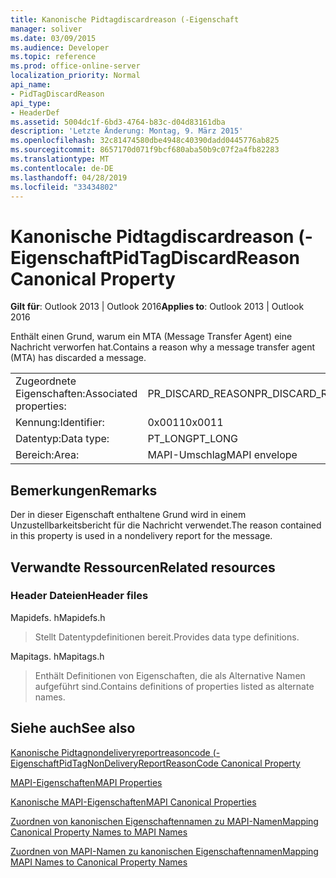 ```yaml
---
title: Kanonische Pidtagdiscardreason (-Eigenschaft
manager: soliver
ms.date: 03/09/2015
ms.audience: Developer
ms.topic: reference
ms.prod: office-online-server
localization_priority: Normal
api_name:
- PidTagDiscardReason
api_type:
- HeaderDef
ms.assetid: 5004dc1f-6bd3-4764-b83c-d04d83161dba
description: 'Letzte Änderung: Montag, 9. März 2015'
ms.openlocfilehash: 32c81474580dbe4948c40390dadd0445776ab825
ms.sourcegitcommit: 8657170d071f9bcf680aba50b9c07f2a4fb82283
ms.translationtype: MT
ms.contentlocale: de-DE
ms.lasthandoff: 04/28/2019
ms.locfileid: "33434802"
---
```

# <a name="pidtagdiscardreason-canonical-property"></a><span data-ttu-id="454f5-103">Kanonische Pidtagdiscardreason (-Eigenschaft</span><span class="sxs-lookup"><span data-stu-id="454f5-103">PidTagDiscardReason Canonical Property</span></span>

  
  
<span data-ttu-id="454f5-104">**Gilt für**: Outlook 2013 | Outlook 2016</span><span class="sxs-lookup"><span data-stu-id="454f5-104">**Applies to**: Outlook 2013 | Outlook 2016</span></span> 
  
<span data-ttu-id="454f5-105">Enthält einen Grund, warum ein MTA (Message Transfer Agent) eine Nachricht verworfen hat.</span><span class="sxs-lookup"><span data-stu-id="454f5-105">Contains a reason why a message transfer agent (MTA) has discarded a message.</span></span> 
  
|||
|:-----|:-----|
|<span data-ttu-id="454f5-106">Zugeordnete Eigenschaften:</span><span class="sxs-lookup"><span data-stu-id="454f5-106">Associated properties:</span></span>  <br/> |<span data-ttu-id="454f5-107">PR_DISCARD_REASON</span><span class="sxs-lookup"><span data-stu-id="454f5-107">PR_DISCARD_REASON</span></span>  <br/> |
|<span data-ttu-id="454f5-108">Kennung:</span><span class="sxs-lookup"><span data-stu-id="454f5-108">Identifier:</span></span>  <br/> |<span data-ttu-id="454f5-109">0x0011</span><span class="sxs-lookup"><span data-stu-id="454f5-109">0x0011</span></span>  <br/> |
|<span data-ttu-id="454f5-110">Datentyp:</span><span class="sxs-lookup"><span data-stu-id="454f5-110">Data type:</span></span>  <br/> |<span data-ttu-id="454f5-111">PT_LONG</span><span class="sxs-lookup"><span data-stu-id="454f5-111">PT_LONG</span></span>  <br/> |
|<span data-ttu-id="454f5-112">Bereich:</span><span class="sxs-lookup"><span data-stu-id="454f5-112">Area:</span></span>  <br/> |<span data-ttu-id="454f5-113">MAPI-Umschlag</span><span class="sxs-lookup"><span data-stu-id="454f5-113">MAPI envelope</span></span>  <br/> |
   
## <a name="remarks"></a><span data-ttu-id="454f5-114">Bemerkungen</span><span class="sxs-lookup"><span data-stu-id="454f5-114">Remarks</span></span>

<span data-ttu-id="454f5-115">Der in dieser Eigenschaft enthaltene Grund wird in einem Unzustellbarkeitsbericht für die Nachricht verwendet.</span><span class="sxs-lookup"><span data-stu-id="454f5-115">The reason contained in this property is used in a nondelivery report for the message.</span></span>
  
## <a name="related-resources"></a><span data-ttu-id="454f5-116">Verwandte Ressourcen</span><span class="sxs-lookup"><span data-stu-id="454f5-116">Related resources</span></span>

### <a name="header-files"></a><span data-ttu-id="454f5-117">Header Dateien</span><span class="sxs-lookup"><span data-stu-id="454f5-117">Header files</span></span>

<span data-ttu-id="454f5-118">Mapidefs. h</span><span class="sxs-lookup"><span data-stu-id="454f5-118">Mapidefs.h</span></span>
  
> <span data-ttu-id="454f5-119">Stellt Datentypdefinitionen bereit.</span><span class="sxs-lookup"><span data-stu-id="454f5-119">Provides data type definitions.</span></span>
    
<span data-ttu-id="454f5-120">Mapitags. h</span><span class="sxs-lookup"><span data-stu-id="454f5-120">Mapitags.h</span></span>
  
> <span data-ttu-id="454f5-121">Enthält Definitionen von Eigenschaften, die als Alternative Namen aufgeführt sind.</span><span class="sxs-lookup"><span data-stu-id="454f5-121">Contains definitions of properties listed as alternate names.</span></span>
    
## <a name="see-also"></a><span data-ttu-id="454f5-122">Siehe auch</span><span class="sxs-lookup"><span data-stu-id="454f5-122">See also</span></span>



[<span data-ttu-id="454f5-123">Kanonische Pidtagnondeliveryreportreasoncode (-Eigenschaft</span><span class="sxs-lookup"><span data-stu-id="454f5-123">PidTagNonDeliveryReportReasonCode Canonical Property</span></span>](pidtagnondeliveryreportreasoncode-canonical-property.md)


[<span data-ttu-id="454f5-124">MAPI-Eigenschaften</span><span class="sxs-lookup"><span data-stu-id="454f5-124">MAPI Properties</span></span>](mapi-properties.md)
  
[<span data-ttu-id="454f5-125">Kanonische MAPI-Eigenschaften</span><span class="sxs-lookup"><span data-stu-id="454f5-125">MAPI Canonical Properties</span></span>](mapi-canonical-properties.md)
  
[<span data-ttu-id="454f5-126">Zuordnen von kanonischen Eigenschaftennamen zu MAPI-Namen</span><span class="sxs-lookup"><span data-stu-id="454f5-126">Mapping Canonical Property Names to MAPI Names</span></span>](mapping-canonical-property-names-to-mapi-names.md)
  
[<span data-ttu-id="454f5-127">Zuordnen von MAPI-Namen zu kanonischen Eigenschaftennamen</span><span class="sxs-lookup"><span data-stu-id="454f5-127">Mapping MAPI Names to Canonical Property Names</span></span>](mapping-mapi-names-to-canonical-property-names.md)

